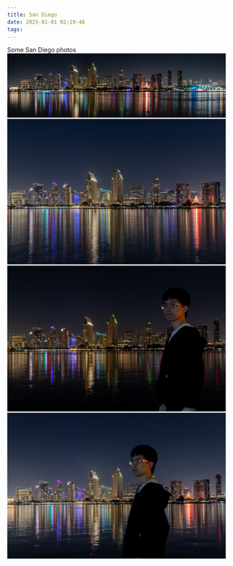 ```yaml
---
title: San Diego
date: 2025-01-01 02:19:48
tags:
---
```


Some San Diego photos
![](./San-Diego/SD-small.jpg)
![](./San-Diego/sd.jpg)
![](./San-Diego/me1.jpg)
![](./San-Diego/me2.jpg)